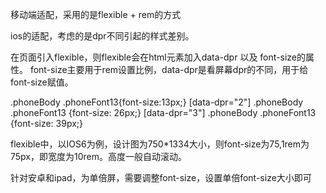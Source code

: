 移动端适配，采用的是flexible + rem的方式

ios的适配，考虑的是dpr不同引起的样式差别。

在页面引入flexible，则flexible会在html元素加入data-dpr 以及 font-size的属性。
font-size主要用于rem设置比例，data-dpr是看屏幕dpr的不同，用于给font-size赋值。

 .phoneBody .phoneFont13{font-size:13px;}
  [data-dpr="2"] .phoneBody .phoneFont13 {font-size: 26px;}
  [data-dpr="3"] .phoneBody .phoneFont13 {font-size: 39px;}
  
flexible中，以IOS6为例，设计图为750*1334大小，则font-size为75,1rem为75px，即宽度为10rem。高度一般自动滚动。

针对安卓和ipad，为单倍屏，需要调整font-size，设置单倍font-size大小即可
